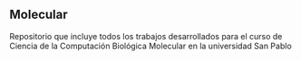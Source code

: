 ## Molecular

Repositorio que incluye todos los trabajos desarrollados para el curso de Ciencia de la Computación Biológica Molecular en la universidad San Pablo
